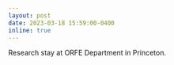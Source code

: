 ```yaml
---
layout: post
date: 2023-03-18 15:59:00-0400
inline: true
---
```

Research stay at ORFE Department in Princeton.

